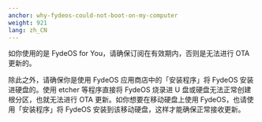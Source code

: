 ```yaml
---
anchor: why-fydeos-could-not-boot-on-my-computer
weight: 921
lang: zh_CN
---
```

如你使用的是 FydeOS for You，请确保订阅在有效期内，否则是无法进行 OTA 更新的。

除此之外，请确保你是使用 FydeOS 应用商店中的「安装程序」将 FydeOS 安装进硬盘的。使用 etcher 等程序直接将 FydeOS 烧录进 U 盘或硬盘无法正常创建根分区，也就无法进行 OTA 更新。如你想要在移动硬盘上使用 FydeOS，也请使用「安装程序」将 FydeOS 安装到该移动硬盘，这样才能确保正常接收更新。